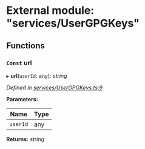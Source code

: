 # External module: "services/UserGPGKeys"

## Functions

### `Const` url

▸ **url**(`userId`: any): *string*

*Defined in [services/UserGPGKeys.ts:9](https://github.com/arsdehnel/node-gitlab/blob/c2ee9bb/src/services/UserGPGKeys.ts#L9)*

**Parameters:**

Name | Type |
------ | ------ |
`userId` | any |

**Returns:** *string*
